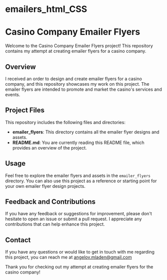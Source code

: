 # emailers_html_CSS

# Casino Company Emailer Flyers

Welcome to the Casino Company Emailer Flyers project! This repository contains my attempt at creating emailer flyers for a casino company. 

## Overview

I received an order to design and create emailer flyers for a casino company, and this repository showcases my work on this project. The emailer flyers are intended to promote and market the casino's services and events.

## Project Files

This repository includes the following files and directories:

- **emailer_flyers**: This directory contains all the emailer flyer designs and assets.
- **README.md**: You are currently reading this README file, which provides an overview of the project.

## Usage

Feel free to explore the emailer flyers and assets in the `emailer_flyers` directory. You can also use this project as a reference or starting point for your own emailer flyer design projects.

## Feedback and Contributions

If you have any feedback or suggestions for improvement, please don't hesitate to open an issue or submit a pull request. I appreciate any contributions that can help enhance this project.

## Contact

If you have any questions or would like to get in touch with me regarding this project, you can reach me at angelov.mladen@gmail.com

Thank you for checking out my attempt at creating emailer flyers for the casino company!
